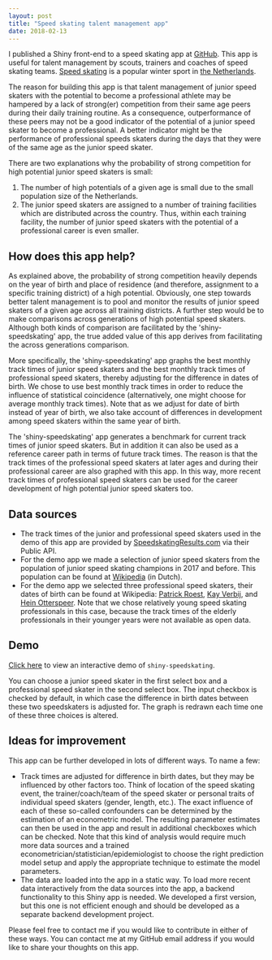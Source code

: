 ```yaml
---
layout: post
title: "Speed skating talent management app"
date: 2018-02-13
---
```


I published a Shiny front-end to a speed skating app at [GitHub](https://github.com/pjastam/shiny-speedskating). This app is useful for talent management by scouts, trainers and coaches of speed skating teams. [Speed skating](https://en.wikipedia.org/wiki/Speed_skating) is a popular winter sport in [the Netherlands](https://en.wikipedia.org/wiki/Netherlands).

The reason for building this app is that talent management of junior speed skaters with the potential to become a professional athlete may be hampered by a lack of strong(er) competition from their same age peers during their daily training routine. As a consequence, outperformance of these peers may not be a good indicator of the potential of a junior speed skater to become a professional. A better indicator might be the performance of professional speeds skaters during the days that they were of the same age as the junior speed skater.

There are two explanations why the probability of strong competition for high potential junior speed skaters is small:
1. The number of high potentials of a given age is small due to the small population size of the Netherlands.
2. The junior speed skaters are assigned to a number of training facilities which are distributed across the country. Thus, within each training facility, the number of junior speed skaters with the potential of a professional career is even smaller.

<h2>How does this app help?</h2>
As explained above, the probability of strong competition heavily depends on the year of birth and place of residence (and therefore, assignment to a specific training district) of a high potential. Obviously, one step towards better talent management is to pool and monitor the results of junior speed skaters of a given age across all training districts. A further step would be to make comparisons across generations of high potential speed skaters. Although both kinds of comparison are facilitated by the 'shiny-speedskating' app, the true added value of this app derives from facilitating the across generations comparison.

More specifically, the 'shiny-speedskating' app graphs the best monthly track times of junior speed skaters and the best monthly track times of professional speed skaters, thereby adjusting for the difference in dates of birth. We chose to use best monthly track times in order to reduce the influence of statistical coincidence (alternatively, one might choose for average monthly track times). Note that as we adjust for date of birth instead of year of birth, we also take account of differences in development among speed skaters within the same year of birth.

The 'shiny-speedskating' app generates a benchmark for current track times of junior speed skaters. But in addition it can also be used as a reference career path in terms of future track times. The reason is that the track times of the professional speed skaters at later ages and during their professional career are also graphed with this app. In this way, more recent track times of professional speed skaters can be used for the career development of high potential junior speed skaters too.

<h2>Data sources</h2>

  - The track times of the junior and professional speed skaters used in the demo of this app are provided by [SpeedskatingResults.com](http://speedskatingresults.com/) via their Public API.
  - For the demo app we made a selection of junior speed skaters from the population of junior speed skating champions in 2017 and before. This population can be found at [Wikipedia](https://nl.wikipedia.org/wiki/Nederlandse_kampioenschappen_schaatsen_junioren) (in Dutch).
  - For the demo app we selected three professional speed skaters, their dates of birth can be found at Wikipedia: [Patrick Roest](https://nl.wikipedia.org/wiki/Patrick_Roest), [Kay Verbij](https://nl.wikipedia.org/wiki/Kai_Verbij), and [Hein Otterspeer](https://nl.wikipedia.org/wiki/Hein_Otterspeer). Note that we chose relatively young speed skating professionals in this case, because the track times  of the elderly professionals in their younger years were not available as open data.

<h2>Demo</h2>

[Click here](https://pjastam.shinyapps.io/speedskating/) to view an interactive demo of `shiny-speedskating`.

You can choose a junior speed skater in the first select box and a professional speed skater in the second select box. The input checkbox is checked by default, in which case the difference in birth dates between these two speedskaters is adjusted for. The graph is redrawn each time one of these three choices is altered.

<h2 id="new-ideas">Ideas for improvement</h2>

This app can be further developed in lots of different ways. To name a few:

  - Track times are adjusted for difference in birth dates, but they may be influenced by other factors too. Think of location of the speed skating event, the trainer/coach/team of the speed skater or personal traits of individual speed skaters (gender, length, etc.). The exact influence of each of these so-called confounders can be determined by the estimation of an econometric model. The resulting parameter estimates can then be used in the app and result in additional checkboxes which can be checked. Note that this kind of analysis would require much more data sources and a trained econometrician/statistician/epidemiologist to choose the right prediction model setup and apply the appropriate technique to estimate the model parameters.
  - The data are loaded into the app in a static way. To load more recent data interactively from the data sources into the app, a backend functionality to this Shiny app is needed. We developed a first version, but this one is not efficient enough and should be developed as a separate backend development project.
  
Please feel free to contact me if you would like to contribute in either of these ways. You can contact me at my GitHub email address if you would like to share your thoughts on this app.